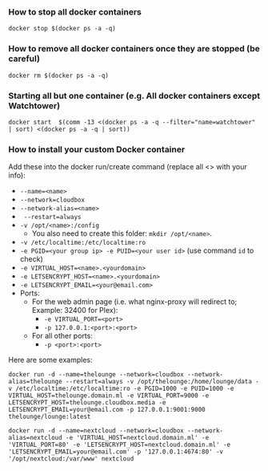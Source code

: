 ### How to stop all docker containers

```
docker stop $(docker ps -a -q)
```

### How to remove all docker containers once they are stopped (be careful)

```
docker rm $(docker ps -a -q)
```

### Starting all but one container (e.g. All docker containers except Watchtower)

```
docker start  $(comm -13 <(docker ps -a -q --filter="name=watchtower" | sort) <(docker ps -a -q | sort))
```

### How to install your custom Docker container


Add these into the docker run/create command (replace all <> with your info):

- `--name=<name>`
- `--network=cloudbox `
- `--network-alias=<name> `
- ` --restart=always`
- `-v /opt/<name>:/config`
  - You also need to create this folder: `mkdir /opt/<name>`.
- `-v /etc/localtime:/etc/localtime:ro`
- `-e PGID=<your group ip> -e PUID=<your user id>` (use command `id` to check)
- `-e VIRTUAL_HOST=<name>.<yourdomain>`
- `-e LETSENCRYPT_HOST=<name>.<yourdomain>`
- `-e LETSENCRYPT_EMAIL=<your@email.com>` 
- Ports:
  - For the web admin page (i.e. what nginx-proxy will redirect to; Example: 32400 for Plex):
    - `-e VIRTUAL_PORT=<port>`
    - `-p 127.0.0.1:<port>:<port>` 
  - For all other ports:
    - `-p <port>:<port>` 


Here are some examples: 


```
docker run -d --name=thelounge --network=cloudbox --network-alias=thelounge --restart=always -v /opt/thelounge:/home/lounge/data -v /etc/localtime:/etc/localtime:ro -e PGID=1000 -e PUID=1000 -e VIRTUAL_HOST=thelounge.domain.ml -e VIRTUAL_PORT=9000 -e LETSENCRYPT_HOST=thelounge.cloudbox.media -e LETSENCRYPT_EMAIL=your@email.com -p 127.0.0.1:9001:9000 thelounge/lounge:latest
```

```
docker run -d --name=nextcloud --network=cloudbox --network-alias=nextcloud -e 'VIRTUAL_HOST=nextcloud.domain.ml' -e 'VIRTUAL_PORT=80' -e 'LETSENCRYPT_HOST=nextcloud.domain.ml' -e 'LETSENCRYPT_EMAIL=your@email.com' -p '127.0.0.1:4674:80' -v '/opt/nextcloud:/var/www' nextcloud
```

